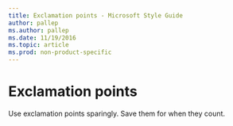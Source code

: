 ```yaml
---
title: Exclamation points - Microsoft Style Guide
author: pallep
ms.author: pallep
ms.date: 11/19/2016
ms.topic: article
ms.prod: non-product-specific
---
```


# Exclamation points

Use exclamation points sparingly. Save them for when they count.
